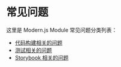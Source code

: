 # 常见问题

这里是 Modern.js Module 常见问题分类列表：

- [代码构建相关的问题](./build.mdx)
- [测试相关的问题](./test.mdx)
- [Storybook 相关的问题](./storybook.mdx)
